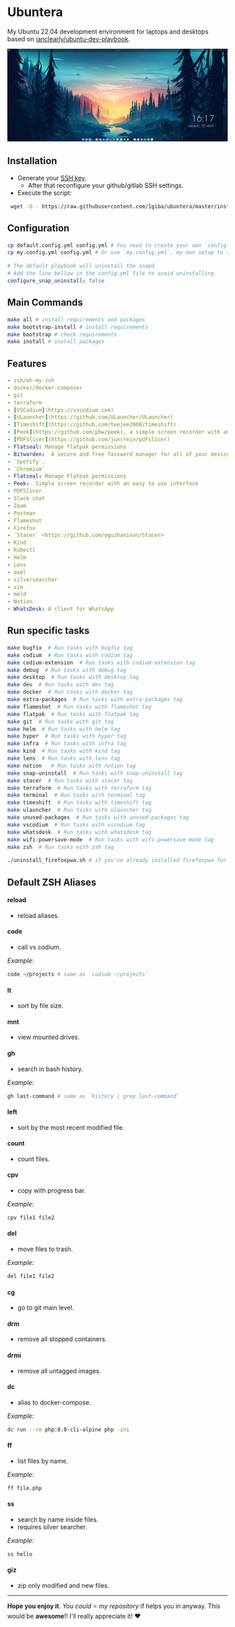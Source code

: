 # Ubuntera

My Ubuntu 22.04 development environment for laptops and desktops based on [ianclearly/ubuntu-dev-playbook](https://github.com/ianclearly/ubuntu-dev-playbook).

![My desktop](https://raw.githubusercontent.com/1giba/ubuntera/master/assets/imgs/desktop.png "My desktop")

## Installation

- Generate your [SSH key](https://docs.github.com/en/authentication/connecting-to-github-with-ssh/generating-a-new-ssh-key-and-adding-it-to-the-ssh-agent).
   - After that reconfigure your github/gitlab SSH settings.
- Execute the script:

```sh
 wget -O - https://raw.githubusercontent.com/1giba/ubuntera/master/install.sh | sh -
```

## Configuration

```bash
cp default.config.yml config.yml # You need to create your own `config.yml`.
cp my.config.yml config.yml # Or use `my.config.yml`, my own setup to see what changes I did.
```

```yml
# The default playbook will uninstall the snapd.
# Add the line bellow in the config.yml file to avoid uninstalling.
configure_snap_uninstall: false
```

## Main Commands

```bash
make all # install requirements and packages
make bootstrap-install # install requirements
make bootstrap # check requirements
make install # install packages
```

## Features

```yml
- zsh/oh-my-zsh
- docker/docker-composer
- git
- terraform
- [VSCodium](https://vscodium.com)
- [ULauncher](https://github.com/ULauncher/ULauncher)
- [Timeshift](https://github.com/teejee2008/timeshift)
- [Peek](https://github.com/phw/peek), a simple screen recorder with an easy to use interface
- [PDFSlicer](https://github.com/junrrein/pdfslicer)
- Flatseal: Manage flatpak permissions
- Bitwarden:  A secure and free fassword manager for all of your devices
- `Spotify`,
- `Chromium`
- Flatseal: Manage Flatpak permissions
- Peek:  Simple screen recorder with an easy to use interface
- PDFSlicer
- Slack chat
- Zoom
- Postman
- Flameshot
- Firefox
- `Stacer` <https://github.com/oguzhaninan/Stacer>
- Kind
- Kubectl
- Helm
- Lens
- axel
- silversearcher
- vim
- meld
- Notion
- WhatsDesk: A client for WhatsApp
```

## Run specific tasks

``` bash
make bugfix  # Run tasks with bugfix tag
make codium  # Run tasks with codium tag
make codium-extension  # Run tasks with codium-extension tag
make debug  # Run tasks with debug tag
make desktop  # Run tasks with desktop tag
make dev  # Run tasks with dev tag
make docker  # Run tasks with docker tag
make extra-packages  # Run tasks with extra-packages tag
make flameshot  # Run tasks with flameshot tag
make flatpak  # Run tasks with flatpak tag
make git  # Run tasks with git tag
make helm  # Run tasks with helm tag
make hyper  # Run tasks with hyper tag
make infra  # Run tasks with infra tag
make kind  # Run tasks with kind tag
make lens  # Run tasks with lens tag
make notion   # Run tasks with notion tag
make snap-uninstall  # Run tasks with snap-uninstall tag
make stacer  # Run tasks with stacer tag
make terraform  # Run tasks with terraform tag
make terminal  # Run tasks with terminal tag
make timeshift  # Run tasks with timeshift tag
make ulauncher  # Run tasks with ulauncher tag
make unused-packages  # Run tasks with unused-packages tag
make vscodium  # Run tasks with vscodium tag
make whatsdesk  # Run tasks with whatsdesk tag
make wifi-powersave-mode  # Run tasks with wifi-powersave-mode tag
make zsh  # Run tasks with zsh tag
```

```bash
./uninstall_firefoxpwa.sh # if you've already installed firefoxpwa for whatsapp
```

## Default ZSH Aliases

#### reload
- reload aliases.

#### code
- call vs codium.

_Example:_

```bash
code ~/projects # same as `codium ~/projects`
```

#### lt
- sort by file size.

#### mnt

- view mounted drives.

#### gh
- search in bash history.

_Example:_

```bash
gh last-command # same as `history | grep last-command`
```

#### left
- sort by the most recent modified file.


#### count
- count files.

#### cpv
- copy with progress bar.

_Example:_

```bash
cpv file1 file2
```

#### del
- move files to trash.

_Example:_

```bash
del file1 file2
```

#### cg
- go to git main level.

#### drm
- remove all stopped containers.

#### drmi
- remove all untagged images.

#### dc
- alias to docker-compose.

_Example:_

```bash
dc run --rm php:8.0-cli-alpine php -ini
```

#### ff
- list files by name.

_Example:_

```bash
ff file.php
```

#### ss
- search by name inside files.
- requires silver searcher.

_Example:_

```bash
ss hello
```

#### giz
- zip only modified and new files.


---

**Hope you enjoy it**. _You could_ :star: _my repository_ if helps you in anyway. This would be **awesome**!! I'll really appreciate it! :heart:
